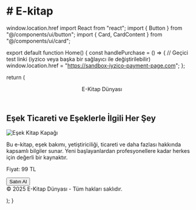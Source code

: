 # # E-kitap
window.location.href
import React from "react"; import { Button } from "@/components/ui/button"; import { Card, CardContent } from "@/components/ui/card";

export default function Home() { const handlePurchase = () => { // Geçici test linki (iyzico veya başka bir sağlayıcı ile değiştirilebilir) window.location.href = "https://sandbox-iyzico-payment-page.com"; };

return ( <div className="bg-black text-white min-h-screen p-6"> <header className="text-center text-4xl font-bold mb-8">E-Kitap Dünyası</header>

<section className="grid grid-cols-1 sm:grid-cols-2 lg:grid-cols-3 gap-6">
    <Card className="bg-gray-900 text-white rounded-2xl shadow-lg">
      <CardContent className="p-4">
        <h2 className="text-xl font-semibold mb-2">Eşek Ticareti ve Eşeklerle İlgili Her Şey</h2>
        <img 
          src="https://via.placeholder.com/300x200?text=E%C5%9Fek+Kitap" 
          alt="Eşek Kitap Kapağı" 
          className="w-full h-auto mb-4 rounded-lg"
        />
        <p className="mb-4 text-sm">
          Bu e-kitap, eşek bakımı, yetiştiriciliği, ticareti ve daha fazlası hakkında kapsamlı bilgiler sunar.
          Yeni başlayanlardan profesyonellere kadar herkes için değerli bir kaynaktır.
        </p>
        <p className="mb-4 font-bold text-lg">Fiyat: 99 TL</p>
        <Button 
          className="bg-white text-black hover:bg-gray-300 w-full" 
          onClick={handlePurchase}
        >
          Satın Al
        </Button>
      </CardContent>
    </Card>
  </section>

  <footer className="mt-12 text-center text-sm text-gray-400">
    © 2025 E-Kitap Dünyası - Tüm hakları saklıdır.
  </footer>
</div>

); }
